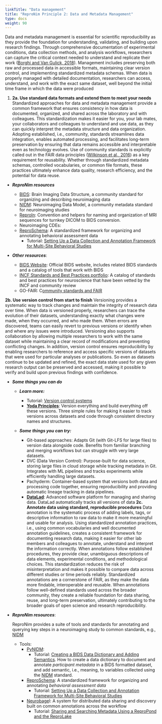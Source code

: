 ```yaml
---
linkTitle: "Data management"
title: "ReproNim Principle 2: Data and Metadata Management"
type: docs
weight: 90
---
```

Data and metadata management is essential for scientific reproducibility as they provide the foundation for understanding, validating, and building upon research findings. Through comprehensive documentation of experimental conditions, data collection methods, and analysis workflows, researchers can capture the critical context needed to understand and replicate their work ([Borghi and Van Gulick, 2018](https://riojournal.com/articles.php?id=26439)). Management includes preserving both raw and processed data in accessible formats, maintaining clear version control, and implementing standardized metadata schemas. When data is properly managed with detailed documentation, researchers can access, understand, and work with the exact same dataset, well beyond the initial time frame in which the data were produced

1. **2a. Use standard data formats and extend them to meet your needs**
   Standardized approaches for data and metadata management provide a common framework that ensures consistency in how data is documented, organized, and shared across the laboratory and with colleagues. This standardization makes it easier for you, your lab mates, your collaborators and colleagues to understand and use data, as they can quickly interpret the metadata structure and data organization. Adopting established, i.e., community, standards streamlines data integration, enables automated processing, and facilitates long-term preservation by ensuring that data remains accessible and interpretable even as technology evolves. Use of community standards is explicitly called out in the FAIR data principles ([Wilkinson et al., 2016](https://pubmed.ncbi.nlm.nih.gov/26978244/)) as a key requirement for reusability. Whether through standardized metadata schemas, controlled vocabularies, or common file formats, these practices ultimately enhance data quality, research efficiency, and the potential for data reuse.

* ***ReproNim resources***
  * [BIDS](/resources/tools/bids/):  Brain Imaging Data Structure, a community standard for organizing and describing neuroimaging data
  * [NIDM](/resources/tools/nidm/):  Neuroimaging Data Model, a community metadata standard for neuroimaging studies
  * [ReproIn](/resources/tools/reproin/): Convention and helpers for naming and organization of MRI sequences for turnkey DICOM to BIDS conversion.
  * Neuroimaging CDEs:
  * [ReproSchema](/resources/tools/reproschema/): A standardized framework for organizing and annotating behavioral assessment data
    * Tutorial: [Setting Up a Data Collection and Annotation Framework for Multi-Site Behavioral Studies](/resources/tutorials/reproschema/)



* ***Other resources***:
  * [BIDS Website](https://bids.neuroimaging.io/):  Official BIDS website, includes related BIDS standards and a catalog of tools that work with BIDS
  * [INCF Standards and Best Practices portfolio](https://www.incf.org/resources/sbps#:~:text=The%20Standards%20and%20Best%20Practices,the%20process%20of%20being%20endorsed.):  A catalog of standards and best practices for neuroscience that have been vetted by the INCF and community review
  * GO-FAIR:  C[ommunity standards and FAIR](https://www.go-fair.org/fair-principles/r1-3-metadata-meet-domain-relevant-community-standards/)

**2b. Use version control from start to finish**
   Versioning provides a systematic way to track changes and maintain the integrity of research data over time. When data is versioned properly, researchers can trace the evolution of their datasets, understanding exactly what changes were made, when they occurred, and who made them. When errors are discovered, teams can easily revert to previous versions or identify when and where any issues were introduced. Versioning also supports collaboration by allowing multiple researchers to work with the same dataset while maintaining a clear record of modifications and preventing conflicting changes. In addition, version control ensures reproducibility by enabling researchers to reference and access specific versions of datasets that were used for particular analyses or publications. So even as datasets continue to be updated and refined, the exact data state used for any given research output can be preserved and accessed, making it possible to verify and build upon previous findings with confidence.

* ***Some things you can do***
  * ***Learn more:***
    * Tutorial:  [Version control systems](https://www.repronim.org/module-reproducible-basics/02-vcs/)
    * [**Yoda Principles**](https://handbook.datalad.org/en/latest/basics/101-127-yoda.html):  Version everything and build everything off these versions. Three simple rules for making it easier to track versions across datasets and code through consistent directory names and structures.

  * ***Some things you can try:***
    * Git-based approaches: Adapts Git (with Git-LFS for large files) to version data alongside code. Benefits from familiar branching and merging workflows but can struggle with very large datasets.
    * DVC (Data Version Control): Purpose-built for data science, storing large files in cloud storage while tracking metadata in Git. Integrates with ML pipelines and tracks experiments while efficiently handling large datasets.
    * Pachyderm: Container-based system that versions both data and processing code together, ensuring reproducibility and providing automatic lineage tracking in data pipelines.
    * [**DataLad**](/resources/tools/datalad/): Advanced software platform for managing and sharing data.  DataLad automatically tracks all versions of data
**2c. Annotate data using standard, reproducible procedures**
   Data annotation is the systematic process of adding labels, tags, or descriptive information to raw data to make it more meaningful and usable for analysis. Using standardized annotation practices, i.e., using common vocabularies and well documented annotation guidelines,  creates a consistent framework for documenting research data, making it easier for other lab members and colleagues to annotate, understand and interpret the information correctly. When annotations follow established procedures, they provide clear, unambiguous descriptions of data elements, experimental conditions, and methodological choices. This standardization reduces the risk of misinterpretation and makes it possible to compare data across different studies or time periods reliably.  Standardized annotations are a cornerstone of FAIR, as they make the data more findable, interoperable and reusable. When annotations follow well-defined standards used across the broader community, they create a reliable foundation for data sharing, reuse, and long-term preservation, ultimately contributing to the broader goals of open science and research reproducibility.

* ***ReproNim resources***:

  ReproNim provides a suite of tools and standards for annotating and querying key steps in a neuroimaging study to common standards, e.g.,  [NIDM](/resources/tools/nidm/)

  * Tools:
    * [PyNIDM](/resources/tools/neurobagel/):
      * Tutorial: [Creating a BIDS Data Dictionary and Adding Semantics](/resources/tutorials/data-dictionary/).  How to create a data dictionary to document and annotate *participant metadata* in a BIDS formatted dataset, and add semantic, i.e., meaning,  to variables collected using the [NIDM](/resources/tools/nidm/) standard.
    * [ReproSchema](/resources/tools/reproschema/): A standardized framework for organizing and annotating *behavioral assessment data*
      * Tutorial: [Setting Up a Data Collection and Annotation Framework for Multi-Site Behavioral Studies](/resources/tutorials/reproschema/)
    * [Neurobage](/resources/tools/neurobagel/)l: A system for distributed data sharing and discovery built on common annotations across the workflow
      * Tutorial: [Sharing and Searching Metadata Using a ReproPond and the ReproLake](/resources/tutorials/pond-lake/)
